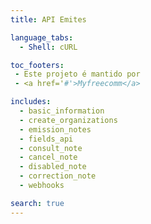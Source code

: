 ```yaml
---
title: API Emites

language_tabs:
  - Shell: cURL

toc_footers:
 - Este projeto é mantido por
 - <a href='#'>Myfreecomm</a>

includes:
  - basic_information
  - create_organizations
  - emission_notes
  - fields_api
  - consult_note
  - cancel_note
  - disabled_note
  - correction_note
  - webhooks

search: true
---
```


